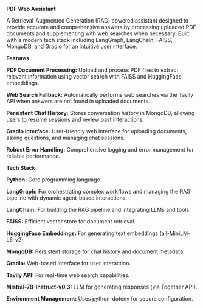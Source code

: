 **PDF Web Assistant**

A Retrieval-Augmented Generation (RAG) powered assistant designed to provide accurate and comprehensive answers by processing uploaded PDF documents and supplementing with web searches when necessary. Built with a modern tech stack including LangGraph, LangChain, FAISS, MongoDB, and Gradio for an intuitive user interface.

**Features**





**PDF Document Processing:** Upload and process PDF files to extract relevant information using vector search with FAISS and HuggingFace embeddings.



**Web Search Fallback:** Automatically performs web searches via the Tavily API when answers are not found in uploaded documents.



**Persistent Chat History:** Stores conversation history in MongoDB, allowing users to resume sessions and review past interactions.



**Gradio Interface:** User-friendly web interface for uploading documents, asking questions, and managing chat sessions.



**Robust Error Handling:** Comprehensive logging and error management for reliable performance.

**Tech Stack**


**Python:** Core programming language.



**LangGraph:** For orchestrating complex workflows and managing the RAG pipeline with dynamic agent-based interactions.



**LangChain:** For building the RAG pipeline and integrating LLMs and tools.



**FAISS:** Efficient vector store for document retrieval.



**HuggingFace Embeddings:** For generating text embeddings (all-MiniLM-L6-v2).



**MongoDB:** Persistent storage for chat history and document metadata.



**Gradio:** Web-based interface for user interaction.



**Tavily API:** For real-time web search capabilities.



**Mistral-7B-Instruct-v0.3:** LLM for generating responses (via Together API).



**Environment Management:** Uses python-dotenv for secure configuration.
